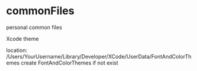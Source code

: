 commonFiles
===========

personal common files

Xcode theme

location: /Users/YourUsername/Library/Developer/XCode/UserData/FontAndColorThemes
create FontAndColorThemes if not exist
